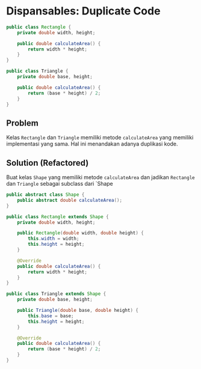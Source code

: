 # Dispansables: Duplicate Code
```java
public class Rectangle {
    private double width, height;

    public double calculateArea() {
        return width * height;
    }
}

public class Triangle {
    private double base, height;

    public double calculateArea() {
        return (base * height) / 2;
    }
}
```

## Problem
Kelas `Rectangle` dan `Triangle` memiliki metode `calculateArea` yang memiliki implementasi yang sama. Hal ini menandakan adanya duplikasi kode.

## Solution (Refactored)
Buat kelas `Shape` yang memiliki metode `calculateArea` dan jadikan `Rectangle` dan `Triangle` sebagai subclass dari `Shape
```java
public abstract class Shape {
    public abstract double calculateArea();
}

public class Rectangle extends Shape {
    private double width, height;

    public Rectangle(double width, double height) {
        this.width = width;
        this.height = height;
    }

    @Override
    public double calculateArea() {
        return width * height;
    }
}

public class Triangle extends Shape {
    private double base, height;

    public Triangle(double base, double height) {
        this.base = base;
        this.height = height;
    }

    @Override
    public double calculateArea() {
        return (base * height) / 2;
    }
}
```